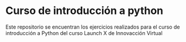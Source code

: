 # Curso de introducción a python
Este repositorio se encuentran los ejercicios realizados para el curso de introducción a Python del curso Launch X de Innovacción Virtual